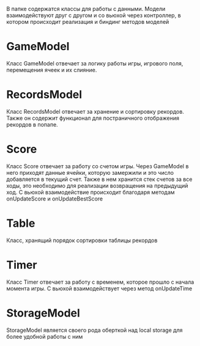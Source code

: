 В папке содержатся классы для работы с данными. Модели взаимодействуют друг с другом и со вьюхой через контроллер, в котором происходит реализация и биндинг методов моделей

# GameModel

Класс GameModel отвечает за логику работы игры, игрового поля, перемещения ячеек и их слияние.

# RecordsModel

Класс RecordsModel отвечает за хранение и сортировку рекордов. Также он содержит функционал для постраничного отображения рекордов в попапе.

# Score

Класс Score отвечает за работу со счетом игры. Через GameModel в него приходят данные ячейки, которую замержили и это число добавляется в текущий счет. Также в нем хранится стек счетов за все ходы, это необходимо для реализации возвращения на предыдущий ход. С вьюхой взаимодействие происходит благодаря методам onUpdateScore и onUpdateBestScore

# Table

Класс, хранящий порядок сортировки таблицы рекордов

# Timer

Класс Timer отвечает за работу с временем, которое прошло с начала момента игры. С вьюхой взаимодействует через метод onUpdateTime

# StorageModel

StorageModel является своего рода оберткой над local storage для более удобной работы с ним
